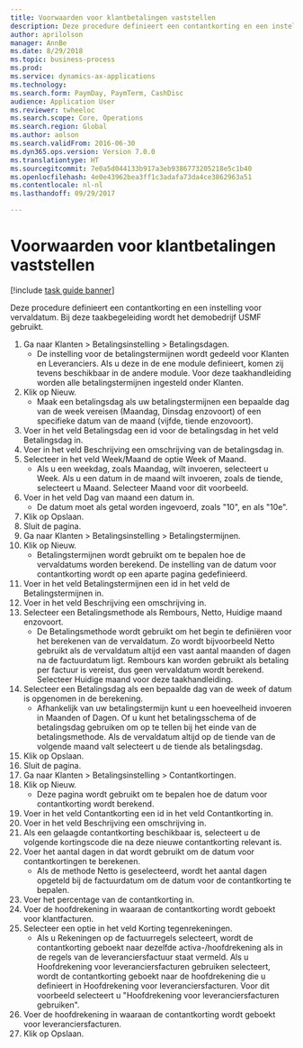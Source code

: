 ```yaml
--- 
title: Voorwaarden voor klantbetalingen vaststellen
description: Deze procedure definieert een contantkorting en een instelling voor vervaldatum.
author: aprilolson
manager: AnnBe
ms.date: 8/29/2018
ms.topic: business-process
ms.prod: 
ms.service: dynamics-ax-applications
ms.technology: 
ms.search.form: PaymDay, PaymTerm, CashDisc
audience: Application User
ms.reviewer: twheeloc
ms.search.scope: Core, Operations
ms.search.region: Global
ms.author: aolson
ms.search.validFrom: 2016-06-30
ms.dyn365.ops.version: Version 7.0.0
ms.translationtype: HT
ms.sourcegitcommit: 7e0a5d044133b917a3eb9386773205218e5c1b40
ms.openlocfilehash: 4e0e43962bea3ff1c3adafa73da4ce3862963a51
ms.contentlocale: nl-nl
ms.lasthandoff: 09/29/2017

---
```

# <a name="establish-customer-payment-terms"></a>Voorwaarden voor klantbetalingen vaststellen

[!include [task guide banner](../../includes/task-guide-banner.md)]

Deze procedure definieert een contantkorting en een instelling voor vervaldatum. Bij deze taakbegeleiding wordt het demobedrijf USMF gebruikt.

1. Ga naar Klanten > Betalingsinstelling > Betalingsdagen.
    * De instelling voor de betalingstermijnen wordt gedeeld voor Klanten en Leveranciers. Als u deze in de ene module definieert, komen zij tevens beschikbaar in de andere module. Voor deze taakhandleiding worden alle betalingstermijnen ingesteld onder Klanten.  
2. Klik op Nieuw.
    * Maak een betalingsdag als uw betalingstermijnen een bepaalde dag van de week vereisen (Maandag, Dinsdag enzovoort) of een specifieke datum van de maand (vijfde, tiende enzovoort).  
3. Voer in het veld Betalingsdag een id voor de betalingsdag in het veld Betalingsdag in.
4. Voer in het veld Beschrijving een omschrijving van de betalingsdag in.
5. Selecteer in het veld Week/Maand de optie Week of Maand.
    * Als u een weekdag, zoals Maandag, wilt invoeren, selecteert u Week. Als u een datum in de maand wilt invoeren, zoals de tiende, selecteert u Maand. Selecteer Maand voor dit voorbeeld.  
6. Voer in het veld Dag van maand een datum in.
    * De datum moet als getal worden ingevoerd, zoals "10", en als "10e".  
7. Klik op Opslaan.
8. Sluit de pagina.
9. Ga naar Klanten > Betalingsinstelling > Betalingstermijnen.
10. Klik op Nieuw.
    * Betalingstermijnen wordt gebruikt om te bepalen hoe de vervaldatums worden berekend. De instelling van de datum voor contantkorting wordt op een aparte pagina gedefinieerd.  
11. Voer in het veld Betalingstermijnen een id in het veld de Betalingstermijnen in.
12. Voer in het veld Beschrijving een omschrijving in.
13. Selecteer een Betalingsmethode als Rembours, Netto, Huidige maand enzovoort.
    * De Betalingsmethode wordt gebruikt om het begin te definiëren voor het berekenen van de vervaldatum.  Zo wordt bijvoorbeeld Netto gebruikt als de vervaldatum altijd een vast aantal maanden of dagen na de factuurdatum ligt. Rembours kan worden gebruikt als betaling per factuur is vereist, dus geen vervaldatum wordt berekend. Selecteer Huidige maand voor deze taakhandleiding.  
14. Selecteer een Betalingsdag als een bepaalde dag van de week of datum is opgenomen in de berekening.
    * Afhankelijk van uw betalingstermijn kunt u een hoeveelheid invoeren in Maanden of Dagen. Of u kunt het betalingsschema of de betalingsdag gebruiken om op te tellen bij het einde van de betalingsmethode. Als de vervaldatum altijd op de tiende van de volgende maand valt selecteert u de tiende als betalingsdag.  
15. Klik op Opslaan.
16. Sluit de pagina.
17. Ga naar Klanten > Betalingsinstelling > Contantkortingen.
18. Klik op Nieuw.
    * Deze pagina wordt gebruikt om te bepalen hoe de datum voor contantkorting wordt berekend.  
19. Voer in het veld Contantkorting een id in het veld Contantkorting in.
20. Voer in het veld Beschrijving een omschrijving in.
21. Als een gelaagde contantkorting beschikbaar is, selecteert u de volgende kortingscode die na deze nieuwe contantkorting relevant is.
22. Voer het aantal dagen in dat wordt gebruikt om de datum voor contantkortingen te berekenen.
    * Als de methode Netto is geselecteerd, wordt het aantal dagen opgeteld bij de factuurdatum om de datum voor de contantkorting te bepalen.  
23. Voer het percentage van de contantkorting in.
24. Voer de hoofdrekening in waaraan de contantkorting wordt geboekt voor klantfacturen.
25. Selecteer een optie in het veld Korting tegenrekeningen.
    * Als u Rekeningen op de factuurregels selecteert, wordt de contantkorting geboekt naar dezelfde activa-/hoofdrekening als in de regels van de leveranciersfactuur staat vermeld. Als u Hoofdrekening voor leveranciersfacturen gebruiken selecteert, wordt de contantkorting geboekt naar de hoofdrekening die u definieert in Hoofdrekening voor leveranciersfacturen. Voor dit voorbeeld selecteert u "Hoofdrekening voor leveranciersfacturen gebruiken".  
26. Voer de hoofdrekening in waaraan de contantkorting wordt geboekt voor leveranciersfacturen.
27. Klik op Opslaan.


